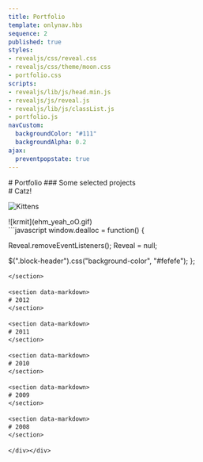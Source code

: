 ```yaml
---
title: Portfolio
template: onlynav.hbs
sequence: 2
published: true
styles:
- revealjs/css/reveal.css
- revealjs/css/theme/moon.css
- portfolio.css
scripts:
- revealjs/lib/js/head.min.js
- revealjs/js/reveal.js
- revealjs/lib/js/classList.js
- portfolio.js
navCustom:
  backgroundColor: "#111"
  backgroundAlpha: 0.2
ajax:
  preventpopstate: true
---
```

<div class="reveal"><div class="slides">




<section data-markdown>
# Portfolio
### Some selected projects
</section>


<section data-markdown data-background="#ef4356" data-background-transition="slide">
# Catz!

![Kittens](https://www.math.ku.edu/~wsanders/Kittens/Cute_Kitten_Playing_Games.jpg)
</section>

<section data-markdown>
![krmit](ehm_yeah_oO.gif)
</section>

<section data-markdown>
```javascript
window.dealloc = function() {

  Reveal.removeEventListeners();
  Reveal = null;

  $(".block-header").css("background-color", "#fefefe");
};
```
</section>

<section data-markdown>
# 2012
</section>

<section data-markdown>
# 2011
</section>

<section data-markdown>
# 2010
</section>

<section data-markdown>
# 2009
</section>

<section data-markdown>
# 2008
</section>

</div></div>